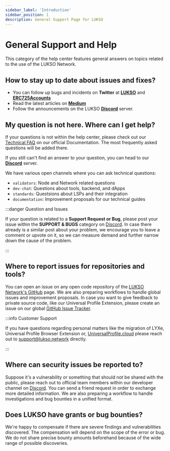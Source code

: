 ```yaml
---
sidebar_label: 'Introduction'
sidebar_position: 1
description: General Support Page for LUKSO
---
```


# General Support and Help

This category of the help center features general answers on topics related to the use of the LUKSO Network.

## How to stay up to date about issues and fixes?

- You can follow up bugs and incidents on **Twitter** at [**LUKSO**](https://twitter.com/lukso_io) and [**ERC725Accounts**](https://twitter.com/ERC725Account)
- Read the latest articles on [**Medium**](https://medium.com/lukso)
- Follow the announcements on the LUKSO [**Discord**](https://discord.gg/lukso) server.

## My question is not here. Where can I get help?

If your questions is not within the help center, please check out our [Technical FAQ](https://docs.lukso.tech/) on our official Documentation.
The most frequently asked questions will be added there.

If you still can't find an answer to your question, you can head to our [**Discord**](https://discord.gg/lukso) server.

We have various open channels where you can ask technical questions:

- `validators`: Node and Network related questions
- `dev-chat`: Questions about tools, backend, and dApps
- `standards`: Questsions about LSPs and their integration
- `documentation`: Improvement proposals for our technical guides

:::danger Question and Issues

If your question is related to a **Support Request or Bug**, please post your issue within the **SUPPORT & BUGS** category on [Discord](https://discord.gg/lukso).
In case there already is a similar post about your problem, we encourage you to leave a comment or upvote on it, so we can measure demand and further narrow down the cause of the problem.

:::

## Where to report issues for repositories and tools?

You can open an issue on any open code repository of the [LUKSO Network's GitHub](https://github.com/lukso-network) page. We are also preparing workflows to handle global issues and improvement proposals. In case you want to give feedback to private source code, like our Universal Profile Extension, please create an issue on our global [GitHub Issue Tracker](https://github.com/lukso-network/issue-tracker).

:::info Customer Support

If you have questions regarding personal matters like the migration of LYXe, Universal Profile Browser Extension or, [UniversalProfile.cloud](https://universalprofile.cloud/) please reach out to [support@lukso.network](mailto:support@lukso.network) directly.

:::

## Where can security issues be reported to?

Suppose it's a vulnerability or something that should not be shared with the public, please reach out to official team members within our developer channel on [Discord](https://discord.gg/lukso). You can send a friend request in order to exchange more detailed information. We are also preparing a workflow to handle investigations and bug bounties in a unified format.

## Does LUKSO have grants or bug bounties?

We're happy to compensate if there are severe findings and vulnerabilities discovered. The compensation will depend on the scope of the error or bug. We do not share precise bounty amounts beforehand because of the wide range of possible discoveries.
